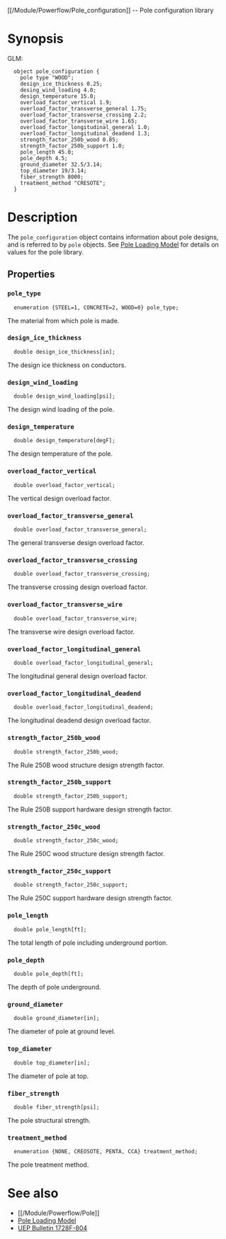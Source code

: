 [[/Module/Powerflow/Pole_configuration]] -- Pole configuration library

# Synopsis

GLM:

~~~
  object pole_configuration {
    pole type "WOOD";
    design_ice_thickness 0.25;
    desing_wind_loading 4.0;
    design_temperature 15.0;
    overload_factor_vertical 1.9;
    overload_factor_transverse_general 1.75;
    overload_factor_transverse_crossing 2.2;
    overload_factor_transverse_wire 1.65;
    overload_factor_longitudinal_general 1.0;
    overload_factor_longitudinal_deadend 1.3;
    strength_factor_250b_wood 0.85;
    strength_factor_250b_support 1.0;
    pole_length 45.0;
    pole_depth 4.5;
    ground_diameter 32.5/3.14;
    top_diameter 19/3.14;
    fiber_strength 8000;
    treatment_method "CRESOTE";
  }
~~~

# Description

The `pole_configuration` object contains information about pole designs, and is referred to by `pole` objects.  See [Pole Loading Model](https://source.arras.energy/raw/master/module/powerflow/docs/pole_loading.pdf) for details on values for the pole library.

## Properties

### `pole_type`

~~~
  enumeration {STEEL=1, CONCRETE=2, WOOD=0} pole_type;
~~~

The material from which pole is made.

### `design_ice_thickness`

~~~
  double design_ice_thickness[in];
~~~

The design ice thickness on conductors.

### `design_wind_loading`

~~~
  double design_wind_loading[psi];
~~~

The design wind loading of the pole.

### `design_temperature`

~~~
  double design_temperature[degF];
~~~

The design temperature of the pole.

### `overload_factor_vertical`

~~~
  double overload_factor_vertical;
~~~

The vertical design overload factor.

### `overload_factor_transverse_general`

~~~
  double overload_factor_transverse_general;
~~~

The general transverse design overload factor.

### `overload_factor_transverse_crossing`

~~~
  double overload_factor_transverse_crossing;
~~~

The transverse crossing design overload factor.

### `overload_factor_transverse_wire`

~~~
  double overload_factor_transverse_wire;
~~~

The transverse wire design overload factor.

### `overload_factor_longitudinal_general`

~~~
  double overload_factor_longitudinal_general;
~~~

The longitudinal general design overload factor.

### `overload_factor_longitudinal_deadend`

~~~
  double overload_factor_longitudinal_deadend;
~~~

The longitudinal deadend design overload factor.

### `strength_factor_250b_wood`

~~~
  double strength_factor_250b_wood;
~~~

The Rule 250B wood structure design strength factor.

### `strength_factor_250b_support`

~~~
  double strength_factor_250b_support;
~~~

The Rule 250B support hardware design strength factor.

### `strength_factor_250c_wood`

~~~
  double strength_factor_250c_wood;
~~~

The Rule 250C wood structure design strength factor.

### `strength_factor_250c_support`

~~~
  double strength_factor_250c_support;
~~~

The Rule 250C support hardware design strength factor.

### `pole_length`

~~~
  double pole_length[ft];
~~~

The total length of pole including underground portion.

### `pole_depth`

~~~
  double pole_depth[ft];
~~~

The depth of pole underground.

### `ground_diameter`

~~~
  double ground_diameter[in];
~~~

The diameter of pole at ground level.

### `top_diameter`

~~~
  double top_diameter[in];
~~~

The diameter of pole at top.

### `fiber_strength`

~~~
  double fiber_strength[psi];
~~~

The pole structural strength.

### `treatment_method`

~~~
  enumeration {NONE, CREOSOTE, PENTA, CCA} treatment_method;
~~~

The pole treatment method.

# See also

* [[/Module/Powerflow/Pole]]
* [Pole Loading Model](https://source.arras.energy/raw/master/module/powerflow/docs/pole_loading.pdf)
* [UEP Bulletin 1728F-804](https://www.rd.usda.gov/files/UEP_Bulletin_1728F-804.pdf)
